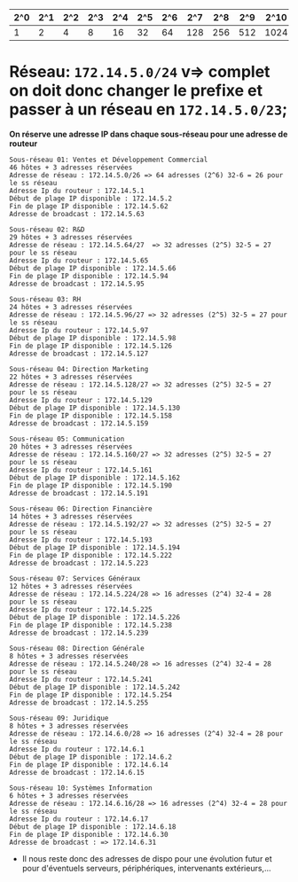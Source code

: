 | **2^0** | **2^1** | **2^2** | **2^3** | **2^4** | **2^5** | **2^6** | **2^7** | **2^8** | **2^9** | **2^10** | **2^11** |
|---------|---------|---------|---------|---------|---------|---------|---------|---------|---------|----------|----------|
| 1       | 2       | 4       | 8       | 16      | 32      | 64      | 128     | 256     | 512     | 1024     | 2048     |

# Réseau: `172.14.5.0/24` v=> complet on doit donc changer le prefixe et passer à un réseau en `172.14.5.0/23`;

**On réserve une adresse IP dans chaque sous-réseau pour une adresse de routeur**

```
Sous-réseau 01: Ventes et Développement Commercial
46 hôtes + 3 adresses réservées
Adresse de réseau : 172.14.5.0/26 => 64 adresses (2^6) 32-6 = 26 pour le ss réseau
Adresse Ip du routeur : 172.14.5.1
Début de plage IP disponible : 172.14.5.2
Fin de plage IP disponible : 172.14.5.62
Adresse de broadcast : 172.14.5.63
```
```
Sous-réseau 02: R&D
29 hôtes + 3 adresses réservées
Adresse de réseau : 172.14.5.64/27  => 32 adresses (2^5) 32-5 = 27 pour le ss réseau
Adresse Ip du routeur : 172.14.5.65
Début de plage IP disponible : 172.14.5.66
Fin de plage IP disponible : 172.14.5.94
Adresse de broadcast : 172.14.5.95
```
```
Sous-réseau 03: RH
24 hôtes + 3 adresses réservées
Adresse de réseau : 172.14.5.96/27 => 32 adresses (2^5) 32-5 = 27 pour le ss réseau
Adresse Ip du routeur : 172.14.5.97
Début de plage IP disponible : 172.14.5.98
Fin de plage IP disponible : 172.14.5.126
Adresse de broadcast : 172.14.5.127
```
```
Sous-réseau 04: Direction Marketing
22 hôtes + 3 adresses réservées
Adresse de réseau : 172.14.5.128/27 => 32 adresses (2^5) 32-5 = 27 pour le ss réseau
Adresse Ip du routeur : 172.14.5.129
Début de plage IP disponible : 172.14.5.130
Fin de plage IP disponible : 172.14.5.158
Adresse de broadcast : 172.14.5.159
```
```
Sous-réseau 05: Communication
20 hôtes + 3 adresses réservées
Adresse de réseau : 172.14.5.160/27 => 32 adresses (2^5) 32-5 = 27 pour le ss réseau
Adresse Ip du routeur : 172.14.5.161
Début de plage IP disponible : 172.14.5.162
Fin de plage IP disponible : 172.14.5.190
Adresse de broadcast : 172.14.5.191
```
```
Sous-réseau 06: Direction Financière
14 hôtes + 3 adresses réservées
Adresse de réseau : 172.14.5.192/27 => 32 adresses (2^5) 32-5 = 27 pour le ss réseau
Adresse Ip du routeur : 172.14.5.193
Début de plage IP disponible : 172.14.5.194
Fin de plage IP disponible : 172.14.5.222
Adresse de broadcast : 172.14.5.223
```
```
Sous-réseau 07: Services Généraux 
12 hôtes + 3 adresses réservées
Adresse de réseau : 172.14.5.224/28 => 16 adresses (2^4) 32-4 = 28 pour le ss réseau
Adresse Ip du routeur : 172.14.5.225
Début de plage IP disponible : 172.14.5.226
Fin de plage IP disponible : 172.14.5.238
Adresse de broadcast : 172.14.5.239
```
```
Sous-réseau 08: Direction Générale
8 hôtes + 3 adresses réservées
Adresse de réseau : 172.14.5.240/28 => 16 adresses (2^4) 32-4 = 28 pour le ss réseau
Adresse Ip du routeur : 172.14.5.241
Début de plage IP disponible : 172.14.5.242
Fin de plage IP disponible : 172.14.5.254
Adresse de broadcast : 172.14.5.255
```
```
Sous-réseau 09: Juridique
8 hôtes + 3 adresses réservées
Adresse de réseau : 172.14.6.0/28 => 16 adresses (2^4) 32-4 = 28 pour le ss réseau
Adresse Ip du routeur : 172.14.6.1
Début de plage IP disponible : 172.14.6.2
Fin de plage IP disponible : 172.14.6.14
Adresse de broadcast : 172.14.6.15
```
```
Sous-réseau 10: Systèmes Information
6 hôtes + 3 adresses réservées
Adresse de réseau : 172.14.6.16/28 => 16 adresses (2^4) 32-4 = 28 pour le ss réseau
Adresse Ip du routeur : 172.14.6.17
Début de plage IP disponible : 172.14.6.18
Fin de plage IP disponible : 172.14.6.30
Adresse de broadcast : => 172.14.6.31
```

- Il nous reste donc des adresses de dispo pour une évolution futur et pour d'éventuels serveurs, périphériques, intervenants extérieurs,...
